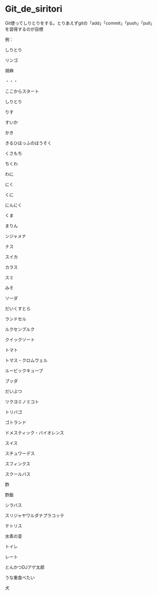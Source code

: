 ﻿# Git_de_siritori
Git使ってしりとりをする。とりあえずgitの「add」「commit」「push」「pull」を習得するのが目標

例：

しりとり

リンゴ

胡麻

・・・

ここからスタート

しりとり

りす

すいか

かき

きるひほっふのほうそく

くさもち

ちくわ

わに

にく

くに

にんにく

くま

まりん

ンジャメナ

ナス

スイカ

カラス

スミ

みそ

ソーダ

だいくすとら

ランドセル

ルクセンブルク

クイックソート

トマト

トマス・クロムウェル

ルービックキューブ

ブッダ

だいぶつ

ツクヨミノミコト

トリバゴ

ゴトランド

ドメスティック・バイオレンス

スイス

スチュワーデス

スフィンクス

スクールバス

酢

酢飯

シラバス

スリジャヤワルダナプラコッテ

テトリス

水素の音

トイレ

レート

とんかつDJアゲ太郎

うな重食べたい

犬
